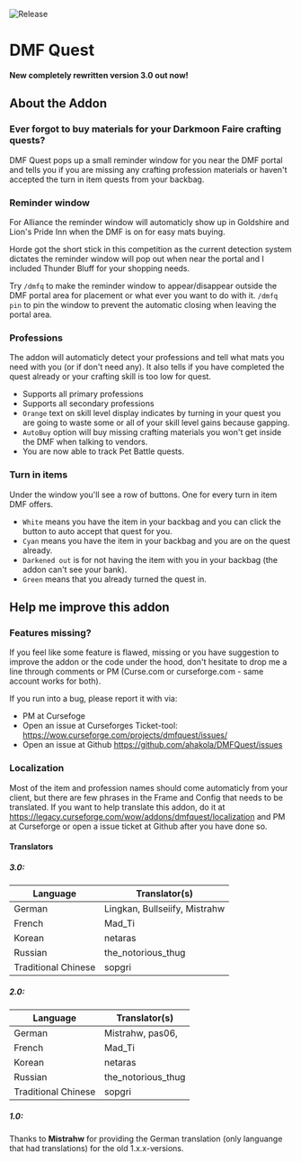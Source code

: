 ![Release](https://github.com/ahakola/DMFQuest/actions/workflows/release.yml/badge.svg)

# DMF Quest

**New completely rewritten version 3.0 out now!**

## About the Addon
### Ever forgot to buy materials for your Darkmoon Faire crafting quests?
DMF Quest pops up a small reminder window for you near the DMF portal and tells you if you are missing any crafting profession materials or haven't accepted the turn in item quests from your backbag.

### Reminder window
For Alliance the reminder window will automaticly show up in Goldshire and Lion's Pride Inn when the DMF is on for easy mats buying.

Horde got the short stick in this competition as the current detection system dictates the reminder window will pop out when near the portal and I included Thunder Bluff for your shopping needs.

Try `/dmfq` to make the reminder window to appear/disappear outside the DMF portal area for placement or what ever you want to do with it. `/dmfq pin` to pin the window to prevent the automatic closing when leaving the portal area.

### Professions
The addon will automaticly detect your professions and tell what mats you need with you (or if don't need any). It also tells if you have completed the quest already or your crafting skill is too low for quest.

* Supports all primary professions
* Supports all secondary professions
* `Orange` text on skill level display indicates by turning in your quest you are going to waste some or all of your skill level gains because gapping.
* `AutoBuy` option will buy missing crafting materials you won't get inside the DMF when talking to vendors.
* You are now able to track Pet Battle quests.

### Turn in items
Under the window you'll see a row of buttons. One for every turn in item DMF offers.

* `White` means you have the item in your backbag and you can click the button to auto accept that quest for you.
* `Cyan` means you have the item in your backbag and you are on the quest already.
* `Darkened out` is for not having the item with you in your backbag (the addon can't see your bank).
* `Green` means that you already turned the quest in.

## Help me improve this addon
### Features missing?
If you feel like some feature is flawed, missing or you have suggestion to improve the addon or the code under the hood, don't hesitate to drop me a line through comments or PM (Curse.com or curseforge.com - same account works for both).

If you run into a bug, please report it with via:

* PM at Cursefoge
* Open an issue at Curseforges Ticket-tool: https://wow.curseforge.com/projects/dmfquest/issues/
* Open an issue at Github https://github.com/ahakola/DMFQuest/issues

### Localization
Most of the item and profession names should come automaticly from your client, but there are few phrases in the Frame and Config that needs to be translated. If you want to help translate this addon, do it at https://legacy.curseforge.com/wow/addons/dmfquest/localization and PM at Curseforge or open a issue ticket at Github after you have done so.


#### Translators

##### 3.0:

Language | Translator(s)
-------- | -------------
German | Lingkan, Bullseiify, Mistrahw
French | Mad_Ti
Korean | netaras
Russian | the_notorious_thug
Traditional Chinese | sopgri

##### 2.0:

Language | Translator(s)
-------- | -------------
German | Mistrahw, pas06, 
French | Mad_Ti
Korean | netaras
Russian | the_notorious_thug
Traditional Chinese | sopgri

##### 1.0:

Thanks to **Mistrahw** for providing the German translation (only languange that had translations) for the old 1.x.x-versions.